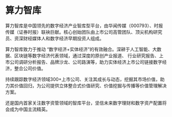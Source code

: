 # 

# 算力智库

算力智库是中国领先的数字经济产业智库型平台，由华闻传媒（000793）、时报传媒（证券时报）联袂巨献。核心创始团队由上市公司高管团队、顶尖机构研究员、资深财经媒体人和数字经济早期投资人组成。

算力智库致力于推动 “数字经济+实体经济”的有效融合。深耕于人工智能、大数据、区块链等数字经济代表领域，通过深度的原创产业报道、 行业研究报告、上市公司调研分析报告、品牌沙龙、公司路演等，助力实体经济上市公司链接数字经济，整合公司价值。

持续跟踪数字经济领域300+上市公司、关注其成长与动态，挖掘其市场价值，助力其价值回归，为公司提供立体整合式价值研究、价值挖掘与传播等价值管理解决方案。

还是国内首家关注数字资管领域的智库平台，坚信未来数字理财和数字资产配置将会成为中国主流精英。

